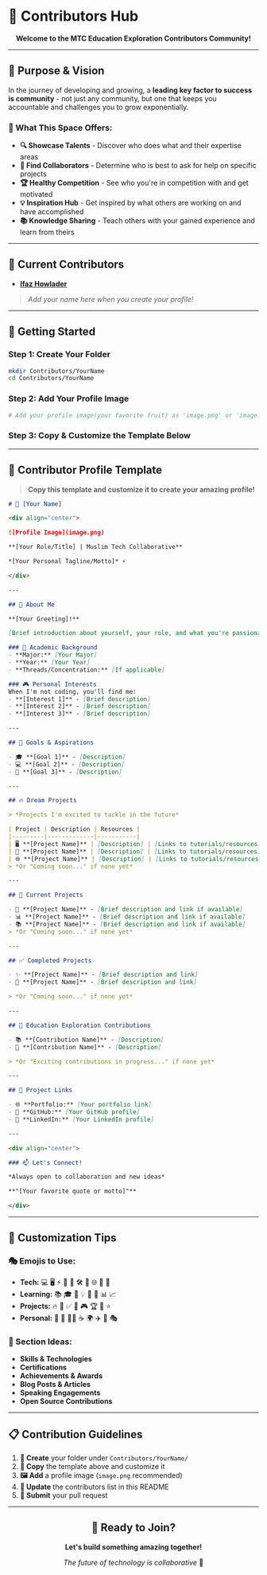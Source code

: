 # 🤝 Contributors Hub

<div align="center">

**Welcome to the MTC Education Exploration Contributors Community!**


</div>

---

## 🌟 Purpose & Vision

In the journey of developing and growing, a **leading key factor to success is community** - not just any community, but one that keeps you accountable and challenges you to grow exponentially.

### 🎯 What This Space Offers:

- **🔍 Showcase Talents** - Discover who does what and their expertise areas
- **🤝 Find Collaborators** - Determine who is best to ask for help on specific projects
- **🏆 Healthy Competition** - See who you're in competition with and get motivated
- **💡 Inspiration Hub** - Get inspired by what others are working on and have accomplished
- **📚 Knowledge Sharing** - Teach others with your gained experience and learn from theirs

---

## 📁 Current Contributors

- **[Ifaz Howlader](./Ifaz/)**

> *Add your name here when you create your profile!*

---

## 🚀 Getting Started

### Step 1: Create Your Folder
```bash
mkdir Contributors/YourName
cd Contributors/YourName
```

### Step 2: Add Your Profile Image
```bash
# Add your profile image(your favorite fruit) as 'image.png' or 'image.jpg'
```

### Step 3: Copy & Customize the Template Below

---

## 📝 Contributor Profile Template

> **Copy this template and customize it to create your amazing profile!**

```markdown
# 🚀 [Your Name]

<div align="center">

![Profile Image](image.png)

**[Your Role/Title] | Muslim Tech Collaborative**

*[Your Personal Tagline/Motto]* ⚡

</div>

---

## 🌟 About Me

**[Your Greeting]!** 

[Brief introduction about yourself, your role, and what you're passionate about]

### 🎯 Academic Background
- **Major:** [Your Major]
- **Year:** [Your Year]
- **Threads/Concentration:** [If applicable]

### 🎮 Personal Interests
When I'm not coding, you'll find me:
- **[Interest 1]** - [Brief description]
- **[Interest 2]** - [Brief description]
- **[Interest 3]** - [Brief description]

---

## 🚀 Goals & Aspirations

- 🎓 **[Goal 1]** - [Description]
- 💻 **[Goal 2]** - [Description]
- 🏢 **[Goal 3]** - [Description]

---

## 🔥 Dream Projects

> *Projects I'm excited to tackle in the future*

| Project | Description | Resources |
|---------|-------------|-----------|
| 🖥️ **[Project Name]** | [Description] | [Links to tutorials/resources] |
| 🔧 **[Project Name]** | [Description] | [Links to tutorials/resources] |
| 🌐 **[Project Name]** | [Description] | [Links to tutorials/resources] |
> *Or "Coming soon..." if none yet*

---

## 🚧 Current Projects

- 🔨 **[Project Name]** - [Brief description and link if available]
- 📊 **[Project Name]** - [Brief description and link if available]
- 📚 **[Project Name]** - [Brief description and link if available]
> *Or "Coming soon..." if none yet*

---

## ✅ Completed Projects

- ✨ **[Project Name]** - [Brief description and link]
- 🎯 **[Project Name]** - [Brief description and link]

> *Or "Coming soon..." if none yet*

---

## 🤝 Education Exploration Contributions

- 📚 **[Contribution Name]** - [Description]
- 🔬 **[Contribution Name]** - [Description]

> *Or "Exciting contributions in progress..." if none yet*

---

## 🔗 Project Links

- 🌐 **Portfolio:** [Your portfolio link]
- 📂 **GitHub:** [Your GitHub profile]
- 💼 **LinkedIn:** [Your LinkedIn profile]

---

<div align="center">

### 📫 Let's Connect!

*Always open to collaboration and new ideas*

**"[Your favorite quote or motto]"** 

</div>
```

---

## 🎨 Customization Tips

### 🎭 Emojis to Use:
- **Tech:** 💻 🖥️ ⚡ 🚀 🔧 🛠️ 📱 🌐 🔬 🧪
- **Learning:** 📚 🎓 📖 💡 🧠 🎯 📊 📈
- **Projects:** 🔥 🚧 ✅ 🎨 🎮 🏆 💎 ⭐
- **Personal:** 🎵 🎨 🏃‍♂️ ☕ 🌍 ✈️ 📸 🎭

### 🎨 Section Ideas:
- **Skills & Technologies**
- **Certifications**
- **Achievements & Awards**
- **Blog Posts & Articles**
- **Speaking Engagements**
- **Open Source Contributions**

---

## 📋 Contribution Guidelines

1. **📁 Create** your folder under `Contributors/YourName/`
2. **📝 Copy** the template above and customize it
3. **🖼️ Add** a profile image (`image.png` recommended)
4. **🔗 Update** the contributors list in this README
5. **🚀 Submit** your pull request

---

<div align="center">

## 🌟 Ready to Join?

**Let's build something amazing together!**

*The future of technology is collaborative* 🤝

</div>

